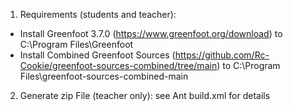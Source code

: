 1) Requirements (students and teacher):
- Install Greenfoot 3.7.0 (https://www.greenfoot.org/download)
  to C:\Program Files\Greenfoot
- Install Combined Greenfoot Sources
  (https://github.com/Rc-Cookie/greenfoot-sources-combined/tree/main)
  to C:\Program Files\greenfoot-sources-combined-main
2) Generate zip File (teacher only): see Ant build.xml for details